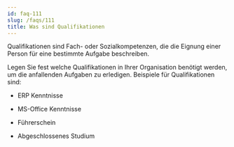 ```yaml
---
id: faq-111
slug: /faqs/111
title: Was sind Qualifikationen
---
```

Qualifikationen sind Fach- oder Sozialkompetenzen, die die Eignung einer Person für eine bestimmte Aufgabe beschreiben.

Legen Sie fest welche Qualifikationen in Ihrer Organisation benötigt werden, um die anfallenden Aufgaben zu erledigen. Beispiele für Qualifikationen sind:

*   ERP Kenntnisse

*   MS-Office Kenntnisse

*   Führerschein

*   Abgeschlossenes Studium